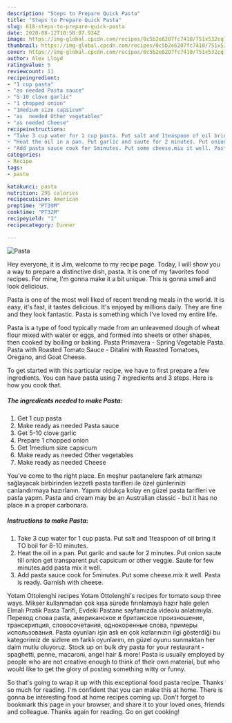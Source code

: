 ```yaml
---
description: "Steps to Prepare Quick Pasta"
title: "Steps to Prepare Quick Pasta"
slug: 618-steps-to-prepare-quick-pasta
date: 2020-08-12T10:58:07.934Z
image: https://img-global.cpcdn.com/recipes/0c5b2e6207fc7410/751x532cq70/pasta-recipe-main-photo.jpg
thumbnail: https://img-global.cpcdn.com/recipes/0c5b2e6207fc7410/751x532cq70/pasta-recipe-main-photo.jpg
cover: https://img-global.cpcdn.com/recipes/0c5b2e6207fc7410/751x532cq70/pasta-recipe-main-photo.jpg
author: Alex Lloyd
ratingvalue: 5
reviewcount: 11
recipeingredient:
- "1 cup pasta"
- "as needed Pasta sauce"
- "5-10 clove garlic"
- "1 chopped onion"
- "1medium size capsicum"
- "as  needed Other vegetables"
- "as needed Cheese"
recipeinstructions:
- "Take 3 cup water for 1 cup pasta. Put salt and 1teaspoon of oil bring it TO boil for 8-10 minutes."
- "Heat the oil in a pan. Put garlic and saute for 2 minutes. Put onion saute till onion get transparent put capsicum or other veggie. Saute for few minutes.add pasta mix it well."
- "Add pasta sauce cook for 5minutes. Put some cheese.mix it well. Pasta is ready. Garnish with cheese."
categories:
- Recipe
tags:
- pasta

katakunci: pasta 
nutrition: 295 calories
recipecuisine: American
preptime: "PT39M"
cooktime: "PT32M"
recipeyield: "1"
recipecategory: Dinner

---
```



![Pasta](https://img-global.cpcdn.com/recipes/0c5b2e6207fc7410/751x532cq70/pasta-recipe-main-photo.jpg)

Hey everyone, it is Jim, welcome to my recipe page. Today, I will show you a way to prepare a distinctive dish, pasta. It is one of my favorites food recipes. For mine, I'm gonna make it a bit unique. This is gonna smell and look delicious.

Pasta is one of the most well liked of recent trending meals in the world. It is easy, it's fast, it tastes delicious. It's enjoyed by millions daily. They are fine and they look fantastic. Pasta is something which I've loved my entire life.

Pasta is a type of food typically made from an unleavened dough of wheat flour mixed with water or eggs, and formed into sheets or other shapes, then cooked by boiling or baking. Pasta Primavera - Spring Vegetable Pasta. Pasta with Roasted Tomato Sauce - Ditalini with Roasted Tomatoes, Oregano, and Goat Cheese.


To get started with this particular recipe, we have to first prepare a few ingredients. You can have pasta using 7 ingredients and 3 steps. Here is how you cook that.

<!--inarticleads1-->

##### The ingredients needed to make Pasta:

1. Get 1 cup pasta
1. Make ready as needed Pasta sauce
1. Get 5-10 clove garlic
1. Prepare 1 chopped onion
1. Get 1medium size capsicum
1. Make ready as  needed Other vegetables
1. Make ready as needed Cheese


You&#39;ve come to the right place. En meşhur pastanelere fark atmanızı sağlayacak birbirinden lezzetli pasta tarifleri ile özel günlerinizi canlandırmaya hazırlanın. Yapımı oldukça kolay en güzel pasta tarifleri ve pasta yapım. Pasta and cream may be an Australian classic - but it has no place in a proper carbonara. 

<!--inarticleads2-->

##### Instructions to make Pasta:

1. Take 3 cup water for 1 cup pasta. Put salt and 1teaspoon of oil bring it TO boil for 8-10 minutes.
1. Heat the oil in a pan. Put garlic and saute for 2 minutes. Put onion saute till onion get transparent put capsicum or other veggie. Saute for few minutes.add pasta mix it well.
1. Add pasta sauce cook for 5minutes. Put some cheese.mix it well. Pasta is ready. Garnish with cheese.


Yotam Ottolenghi recipes Yotam Ottolenghi&#39;s recipes for tomato soup three ways. Mikser kullanmadan çok kısa sürede fırınlamaya hazır hale gelen Elmalı Pratik Pasta Tarifi, Evdeki Pastane sayfamızda videolu anlatımıyla. Перевод слова pasta, американское и британское произношение, транскрипция, словосочетания, однокоренные слова, примеры использования. Pasta oyunları işin aslı en çok kızlarınızın ilgi gösterdiği bu kategorimiz de sizlere en farklı oyunlarını, en güzel oyunu sunmaktan her daim mutlu oluyoruz. Stock up on bulk dry pasta for your restaurant - spaghetti, penne, macaroni, angel hair &amp; more! Pasta is usually employed by people who are not creative enough to think of their own material, but who would like to get the glory of posting something witty or funny. 

So that's going to wrap it up with this exceptional food pasta recipe. Thanks so much for reading. I'm confident that you can make this at home. There is gonna be interesting food at home recipes coming up. Don't forget to bookmark this page in your browser, and share it to your loved ones, friends and colleague. Thanks again for reading. Go on get cooking!
